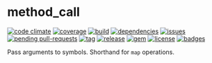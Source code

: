 # method_call

[![code climate](https://img.shields.io/codeclimate/github/joelmeyerhamme/method_call.svg?style=flat)](https://codeclimate.com/github/joelmeyerhamme/method_call)
[![coverage](https://img.shields.io/coveralls/joelmeyerhamme/method_call.svg?style=flat)](https://coveralls.io/r/joelmeyerhamme/method_call)
[![build](https://img.shields.io/travis/joelmeyerhamme/method_call.svg?style=flat)](https://travis-ci.org/joelmeyerhamme/method_call)
[![dependencies](https://img.shields.io/gemnasium/joelmeyerhamme/method_call.svg?style=flat)](https://gemnasium.com/joelmeyerhamme/method_call)
[![issues](https://githubbadges.herokuapp.com/joelmeyerhamme/method_call/issues.svg?style=flat)](https://github.com/joelmeyerhamme/method_call/issues)
[![pending pull-requests](https://githubbadges.herokuapp.com/joelmeyerhamme/method_call/pulls.svg?style=flat)](https://github.com/joelmeyerhamme/method_call/pulls)
[![tag](https://img.shields.io/github/tag/joelmeyerhamme/method_call.svg?style=flat)](https://github.com/joelmeyerhamme/method_call/tags)
[![release](https://img.shields.io/github/release/joelmeyerhamme/method_call.svg?style=flat)](https://github.com/joelmeyerhamme/method_call/releases)
[![gem](https://img.shields.io/gem/v/method_call.svg?style=flat)](https://rubygems.org/gems/method_call)
[![license](https://img.shields.io/:license-mit-blue.svg?style=flat)](http://mit-license.org)
[![badges](https://img.shields.io/:badges-11-blue.svg?style=flat)](https://github.com/badges/badgerbadgerbadger)


Pass arguments to symbols. Shorthand for `map` operations.
